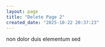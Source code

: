 ```yaml
---
layout: page
title: "Delete Page 2"
created_date: "2025-10-22 20:37:23"
---
```


non dolor duis elementum sed 
